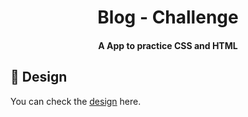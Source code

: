 <h1 align="center">
    Blog - Challenge
</h1>

<h4 align="center">
  A App to practice CSS and HTML
</h4>
<p align="center">


## :art: Design

You can check the [design](https://www.figma.com/file/DjWK8PFiZ8Tm2cOLZioD5r/Blog---exercise?node-id=101%3A6) here.
